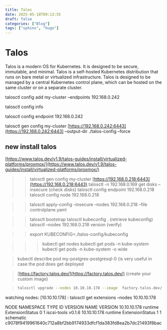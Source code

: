 ```yaml
---
title: Talos
date: 2025-05-18T09:13:55
draft: false
categories: ["Blog"]
tags: ["sphinx", "hugo"]
---
```

# Talos

Talos is a modern OS for Kubernetes. It is designed to be secure, immutable, and minimal. Talos is a self-hosted Kubernetes distribution that runs on bare metal or virtualized infrastructure. Talos is designed to be managed by a central Kubernetes control plane, which can be hosted on the same cluster or on a separate cluster.

talosctl config add my-cluster –endpoints 192.168.0.242

talosctl config info

talosctl config endpoint 192.168.0.242

talosctl gen config my-cluster [https://192.168.0.242:6443](https://192.168.0.242:6443) –output-dir ./talos-config –force

## new install talos

[https://www.talos.dev/v1.9/talos-guides/install/virtualized-platforms/proxmox/](https://www.talos.dev/v1.9/talos-guides/install/virtualized-platforms/proxmox/)

> > talosctl gen config my-cluster [https://192.168.0.218:6443](https://192.168.0.218:6443)
> > talosctl -n 192.168.0.169 get disks –insecure (check disks)
> > talosctl config endpoint 192.168.0.218
> > talosctl config node 192.168.0.218

> > talosctl apply-config –insecure –nodes 192.168.0.218 –file controlplane.yaml

> > talosctl bootstrap
> > talosctl kubeconfig . (retrieve kubeconfig)
> > talosctl –nodes 192.168.0.218 version (verify)

> > export KUBECONFIG=./talos-config/kubeconfig

> > > kubectl get nodes
> > > kubectl get pods -n kube-system
> > > kubectl get pods -n kube-system -o wide

> kubectl describe pod my-postgres-postgresql-0 (is very useful in case the pod does get deployed

> [https://factory.talos.dev/](https://factory.talos.dev/) (create your custom image)

> ```bash
> talosctl upgrade --nodes 10.10.10.178 --image  factory.talos.dev/installer/c9078f9419961640c712a8bf2bb9174933dfcf1da383fd8ea2b7dc21493f8bac:v1.9.5
> ```

watching nodes: [10.10.10.178]
: talosctl get extensions –nodes 10.10.10.178

NODE           NAMESPACE   TYPE              ID   VERSION   NAME          VERSION
10.10.10.178   runtime     ExtensionStatus   0    1         iscsi-tools   v0.1.6
10.10.10.178   runtime     ExtensionStatus   1    1         schematic     c9078f9419961640c712a8bf2bb9174933dfcf1da383fd8ea2b7dc21493f8bac
